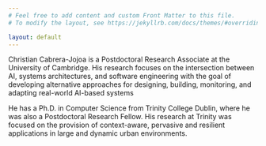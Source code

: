 ```yaml
---
# Feel free to add content and custom Front Matter to this file.
# To modify the layout, see https://jekyllrb.com/docs/themes/#overriding-theme-defaults

layout: default
---
```


<p> Christian Cabrera-Jojoa is a Postdoctoral Research Associate at the University of Cambridge. His research focuses on the intersection between 
AI, systems architectures, and software engineering with the goal of developing alternative approaches for designing, building, monitoring, and adapting
real-world AI-based systems</p>

<p>He has a Ph.D. in Computer Science from Trinity College Dublin, where he was also a Postdoctoral Research Fellow. His research at Trinity was focused
on the provision of context-aware, pervasive and resilient applications in large and dynamic urban environments.</p>

